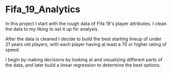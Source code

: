 # Fifa_19_Analytics

In this project I start with the rough data of Fifa 19's player attributes. I clean the data to my liking to set it up for analysis.

After the data is cleaned I decide to build the best starting lineup of under 21 years old players, with each player having at least a 70 or higher rating of speed.

I begin by making decisions by looking at and visualizing different parts of the data, and later build a linear regression to determine the best options.
